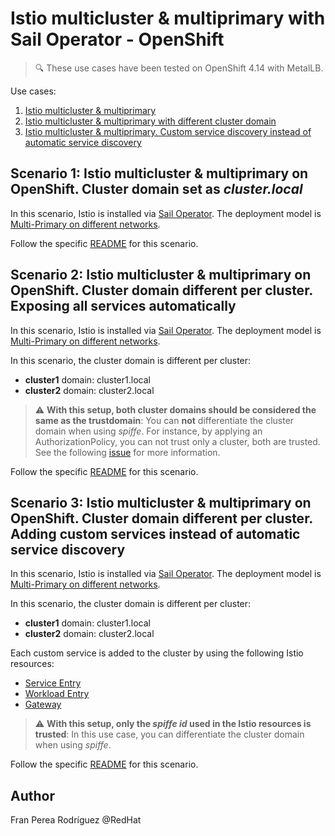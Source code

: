 # Istio multicluster & multiprimary with Sail Operator - OpenShift
> :mag: These use cases have been tested on OpenShift 4.14 with MetalLB.

Use cases:

1. [Istio multicluster \& multiprimary](#scenario-1-istio-multicluster--multiprimary-on-openshift-cluster-domain-set-as-clusterlocal)
2. [Istio multicluster \& multiprimary with different cluster domain](#scenario-2-istio-multicluster--multiprimary-on-openshift-cluster-domain-different-per-cluster)
3. [Istio multicluster \& multiprimary. Custom service discovery instead of automatic service discovery](#scenario-3-istio-multicluster--multiprimary-on-openshift-cluster-domain-different-per-cluster-adding-custom-services-instead-of-automatic-service-discovery)


## Scenario 1: Istio multicluster & multiprimary on OpenShift. Cluster domain set as _cluster.local_

In this scenario, Istio is installed via [Sail Operator](https://github.com/maistra/istio-operator/blob/maistra-3.0/bundle/README.md). The deployment model is [Multi-Primary on different networks](https://istio.io/latest/docs/setup/install/multicluster/multi-primary_multi-network/).

Follow the specific [README](./docs/multicluster-multiprimary-sail-metallb-scenario-1.md) for this scenario.

## Scenario 2: Istio multicluster & multiprimary on OpenShift. Cluster domain different per cluster. Exposing all services automatically

In this scenario, Istio is installed via [Sail Operator](https://github.com/maistra/istio-operator/blob/maistra-3.0/bundle/README.md). The deployment model is [Multi-Primary on different networks](https://istio.io/latest/docs/setup/install/multicluster/multi-primary_multi-network/).

In this scenario, the cluster domain is different per cluster:

- **cluster1** domain: cluster1.local
- **cluster2** domain: cluster2.local

> :warning: **With this setup, both cluster domains should be considered the same as the trustdomain**: You can **not** differentiate the cluster domain when using _spiffe_. For instance, by applying an AuthorizationPolicy, you can not trust only a cluster, both are trusted. See the following [issue](https://github.com/istio/istio/issues/39204) for more information.

Follow the specific [README](./docs/multicluster-multiprimary-sail-metallb-scenario-2.md) for this scenario.

## Scenario 3: Istio multicluster & multiprimary on OpenShift. Cluster domain different per cluster. Adding custom services instead of automatic service discovery

In this scenario, Istio is installed via [Sail Operator](https://github.com/maistra/istio-operator/blob/maistra-3.0/bundle/README.md). The deployment model is [Multi-Primary on different networks](https://istio.io/latest/docs/setup/install/multicluster/multi-primary_multi-network/).

In this scenario, the cluster domain is different per cluster:

- **cluster1** domain: cluster1.local
- **cluster2** domain: cluster2.local

Each custom service is added to the cluster by using the following Istio resources:
* [Service Entry](https://istio.io/latest/docs/reference/config/networking/service-entry/)
* [Workload Entry](https://istio.io/latest/docs/reference/config/networking/workload-entry/)
* [Gateway](https://istio.io/latest/docs/reference/config/networking/gateway/)

> :warning: **With this setup, only the _spiffe id_ used in the Istio resources is trusted**: In this use case, you can differentiate the cluster domain when using _spiffe_.

Follow the specific [README](./docs/multicluster-multiprimary-sail-metallb-scenario-3.md) for this scenario.

## Author

Fran Perea Rodríguez @RedHat